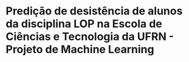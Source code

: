 # Predição de desistência de alunos da disciplina LOP na Escola de Ciências e Tecnologia da UFRN - Projeto de Machine Learning
